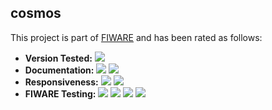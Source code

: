 

## cosmos
This project is part of [FIWARE](http://fiware.org/) and has been rated as follows:

* **Version Tested:** ![ ](https://img.shields.io/badge/dynamic/json.svg?label=Version&url=https://jason-fox.github.io/Generic-Enablers/json/cosmos.json&query=$.version&colorB=blue)
* **Documentation:** ![ ](https://img.shields.io/badge/dynamic/json.svg?label=Completeness&url=https://jason-fox.github.io/Generic-Enablers/json/cosmos.json&query=$.docCompleteness&colorB=blue) ![ ](https://img.shields.io/badge/dynamic/json.svg?label=Usability&url=https://jason-fox.github.io/Generic-Enablers/json/cosmos.json&query=$.docSoundness&colorB=blue)
* **Responsiveness:** ![ ](https://img.shields.io/badge/dynamic/json.svg?label=Time%20to%20Respond&url=https://jason-fox.github.io/Generic-Enablers/json/cosmos.json&query=$.timeToCharge&colorB=blue) ![ ](https://img.shields.io/badge/dynamic/json.svg?label=Time%20to%20Fix&url=https://jason-fox.github.io/Generic-Enablers/json/cosmos.json&query=$.timeToFix&colorB=blue)
* **FIWARE Testing:** ![ ](https://img.shields.io/badge/dynamic/json.svg?label=Tests%20Passed&url=https://jason-fox.github.io/Generic-Enablers/json/cosmos.json&query=$.failureRate&colorB=blue)
![ ](https://img.shields.io/badge/dynamic/json.svg?label=Scalability&url=https://jason-fox.github.io/Generic-Enablers/json/cosmos.json&query=$.scalability&colorB=blue)
![ ](https://img.shields.io/badge/dynamic/json.svg?label=Performance&url=https://jason-fox.github.io/Generic-Enablers/json/cosmos.json&query=$.performance&colorB=blue)
![ ](https://img.shields.io/badge/dynamic/json.svg?label=Stability&url=https://jason-fox.github.io/Generic-Enablers/json/cosmos.json&query=$.stability&colorB=blue)